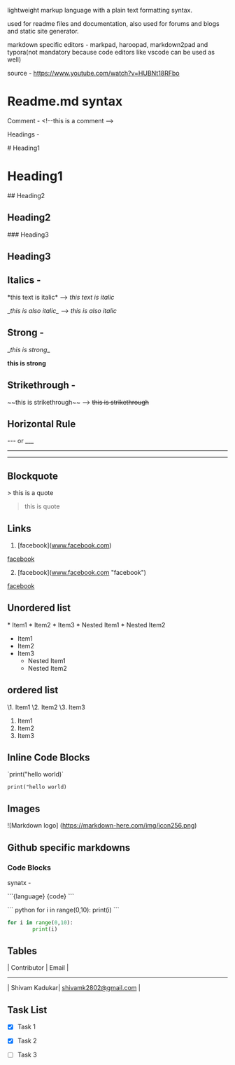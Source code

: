 lightweight markup language with a plain text formatting syntax.

used for readme files and documentation, also used for forums and blogs and static site generator.

markdown specific editors - markpad, haroopad, markdown2pad and typora(not mandatory because code editors like vscode can be used as well)

source - https://www.youtube.com/watch?v=HUBNt18RFbo

# Readme.md syntax

Comment - \<!--this is a comment -->

Headings - 

\# Heading1
# Heading1

\## Heading2
## Heading2

\### Heading3
## Heading3

## Italics -

\*this text is italic\*  --> *this text is italic*

\__this is also italic\__ -->
_this is also italic_

## Strong -
\__this is strong__

__this is strong__

## Strikethrough - 
\~~this is strikethrough~~ -->
~~this is strikethrough~~

## Horizontal Rule
\--- or \___

---
___

## Blockquote 
\> this is a quote

> this is quote

## Links
1) \[facebook](www.facebook.com)

[facebook](www.facebook.com)

2) \[facebook](www.facebook.com "facebook")

[facebook](www.facebook.com "facebook")

## Unordered list
\* Item1
\* Item2
\* Item3
  \* Nested Item1
  \* Nested Item2

* Item1
* Item2
* Item3
  * Nested Item1
  * Nested Item2

## ordered list
\1. Item1
\2. Item2
\3. Item3

1. Item1
2. Item2
3. Item3

## Inline Code Blocks
\`print("hello world)`

`print("hello world)`

## Images

![Markdown logo]
(https://markdown-here.com/img/icon256.png)

## Github specific markdowns

### Code Blocks 
synatx - 

\```{language}
    {code}
\```


\``` python
for i in range(0,10):
        print(i)
\```
``` python
for i in range(0,10):
        print(i)
```
## Tables

| Contributor   |       Email           |
 --------------- -----------------------
| Shivam Kadukar| shivamk2802@gmail.com |

## Task List
* [x] Task 1
* [x] Task 2
* [ ] Task 3



  
